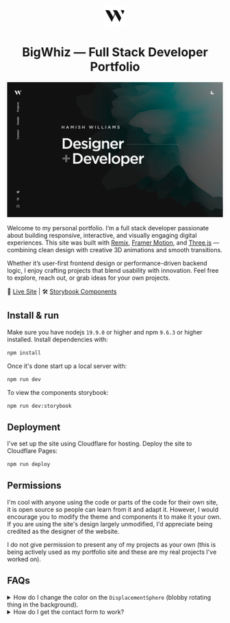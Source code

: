 <p align="center">
  <img src="/public/favicon.svg" width="50" alt="Logo" />
</p>
<h1 align="center">BigWhiz — Full Stack Developer Portfolio</h1>

[![Site preview](/public/site-preview.png)](https://yourdomain.com)

Welcome to my personal portfolio. I’m a full stack developer passionate about building responsive, interactive, and visually engaging digital experiences. This site was built with [Remix](https://remix.run/), [Framer Motion](https://www.framer.com/motion/), and [Three.js](https://threejs.org/) — combining clean design with creative 3D animations and smooth transitions.

Whether it’s user-first frontend design or performance-driven backend logic, I enjoy crafting projects that blend usability with innovation. Feel free to explore, reach out, or grab ideas for your own projects.

🚀 [Live Site](https://yourdomain.com) | 🛠 [Storybook Components](https://yourstorybook.com)


## Install & run

Make sure you have nodejs `19.9.0` or higher and npm `9.6.3` or higher installed. Install dependencies with:

```bash
npm install
```

Once it's done start up a local server with:

```bash
npm run dev
```

To view the components storybook:

```bash
npm run dev:storybook
```

## Deployment

I've set up the site using Cloudflare for hosting. Deploy the site to Cloudflare Pages:

```bash
npm run deploy
```

## Permissions

I'm cool with anyone using the code or parts of the code for their own site, it is open source so people can learn from it and adapt it. However, I would encourage you to modify the theme and components it to make it your own. If you are using the site's design largely unmodified, I'd appreciate being credited as the designer of the website.

I do not give permission to present any of my projects as your own (this is being actively used as my portfolio site and these are my real projects I've worked on).

## FAQs

<details>
  <summary>How do I change the color on the <code>DisplacementSphere</code> (blobby rotating thing in the background).</summary>
  
  You'll need to edit the fragment shader. [Check out this issue for more details](https://github.com/HamishMW/portfolio/issues/19#issuecomment-870996615).
</details>

<details>
  <summary>How do I get the contact form to work?</summary>
  
  To get the contact form working create an AWS account and set up SES (Simple Email service). Then plug in your details into `.dev.vars.example` and rename it to `.dev.vars`. You'll also need to add these as enviroment variables in the Cloudflare dashboard for it to work in production. Or if you don't mind sending through gmail use [nodemailer](https://nodemailer.com/) instead.
</details>
